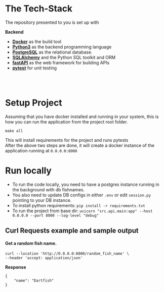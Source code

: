 
# The Tech-Stack

The repository presented to you is set up with

**Backend**
- [**Docker**](https://www.docker.com) as the build tool
- [**Python3**](https://www.python.org) as the backend programming language
- [**PostgreSQL**](https://www.postgresql.org) as the relational database.
- [**SQLAlchemy**](https://www.sqlalchemy.org) and the Python SQL toolkit and ORM
- [**fastAPI**](https://fastapi.tiangolo.com) as the web framework for building APIs
- [**pytest**](https://docs.pytest.org/en/6.2.x/) for unit testing

<br/><br/>


# Setup Project

Assuming that you have docker installed and running in your system, this is how you can run the application from the 
project root folder.

```
make all
```

This will install requirements for the project and runs pytests <br>
After the above two steps are done, it will create a docker instance of the application running at ```0.0.0.0:8000```


# Run locally
- To run the code locally, you need to have a postgres instance running in the background with db fishnames.
- You also need to update DB configs in either ```.env``` or edit ```session.py``` pointing to your DB instance.
- To install python requirements: ```pip install -r requirements.txt```
- To run the project from base dir: ```uvicorn "src.api.main:app" --host 0.0.0.0 --port 8000 --log-level "debug"```



## Curl Requests example and sample output

#### Get a random fish name. 

```
curl --location 'http://0.0.0.0:8000/random_fish_name' \
--header 'accept: application/json'
```


**Response**
```
{
    "name": "Dartfish"
}
```